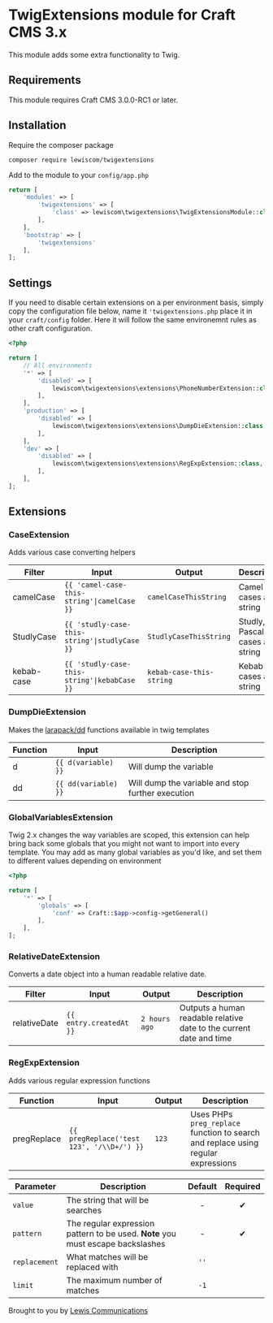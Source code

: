 # TwigExtensions module for Craft CMS 3.x

This module adds some extra functionality to Twig.

## Requirements

This module requires Craft CMS 3.0.0-RC1 or later.

## Installation

Require the composer package

```shell
composer require lewiscom/twigextensions
```

Add to the module to your `config/app.php`

```php
return [
    'modules' => [
        'twigextensions' => [
            'class' => lewiscom\twigextensions\TwigExtensionsModule::class
        ],
    ],
    'bootstrap' => [
        'twigextensions'
    ],
];
```

## Settings

If you need to disable certain extensions on a per environment basis, simply copy the configuration file below, name it `'twigextensions.php` place it in your `craft/config`  folder.  Here it will follow the same environemnt rules as other
craft configuration.

```php
<?php

return [
    // All environments
    '*' => [
        'disabled' => [
            lewiscom\twigextensions\extensions\PhoneNumberExtension::class,
        ],
    ],
    'production' => [
        'disabled' => [
            lewiscom\twigextensions\extensions\DumpDieExtension::class,
        ],
    ],
    'dev' => [
        'disabled' => [
            lewiscom\twigextensions\extensions\RegExpExtension::class,
        ],
    ],
];
```

## Extensions

### CaseExtension

Adds various case converting helpers

| Filter     | Input                                        | Output                   | Description                       |
| ---------- | -------------------------------------------- | ------------------------ | --------------------------------- |
| camelCase  | `{{ 'camel-case-this-string'\|camelCase }}`    | `camelCaseThisString`    | Camel cases a string              |
| StudlyCase | `{{ 'studly-case-this-string'\|studlyCase }}` | `StudlyCaseThisString`   | Studly, or Pascal, cases a string |
| kebab-case | `{{ 'studly-case-this-string'\|kebabCase }}`  | `kebab-case-this-string` | Kebab cases a string              |

### DumpDieExtension

Makes the [larapack/dd](https://github.com/larapack/dd) functions available in twig templates

| Function | Input                | Description                                       |
| -------- | -------------------- | ------------------------------------------------- |
| d        | `{{ d(variable) }}`  | Will dump the variable                            |
| dd       | `{{ dd(variable) }}` | Will dump the variable and stop further execution |

### GlobalVariablesExtension

Twig 2.x changes the way variables are scoped, this extension can help bring back some globals that you might not want to import into every template.  You may add as many global variables as you'd like, and set them to different values depending on environment

```php
<?php

return [
    '*' => [
        'globals' => [
            'conf' => Craft::$app->config->getGeneral()
        ],
    ],
];
```

### RelativeDateExtension

Converts a date object into a human readable relative date.

| Filter       | Input                   | Output        | Description                                                         |
| ------------ | ----------------------- | ------------- | ------------------------------------------------------------------- |
| relativeDate | `{{ entry.createdAt }}` | `2 hours ago` | Outputs a human readable relative date to the current date and time |

### RegExpExtension

Adds various regular expression functions

| Function    | Input                                     | Output | Description                                                                       |
| ----------- | ----------------------------------------- | ------ | --------------------------------------------------------------------------------- |
| pregReplace | `{{ pregReplace('test 123', '/\\D+/') }}` | `123`  | Uses PHPs `preg_replace` function to search and replace using regular expressions |

| Parameter     | Description                                                                     | Default | Required |
| ------------- | ------------------------------------------------------------------------------- | :-----: | :------: |
| `value`       | The string that will be searches                                                | -       | ✔        |
| `pattern`     | The regular expression pattern to be used. **Note** you must escape backslashes | -       | ✔        |
| `replacement` | What matches will be replaced with                                              | `''`    |          |
| `limit`       | The maximum number of matches                                                   | `-1`    |          |

Brought to you by [Lewis Communications](https://www.lewiscommunications.com)